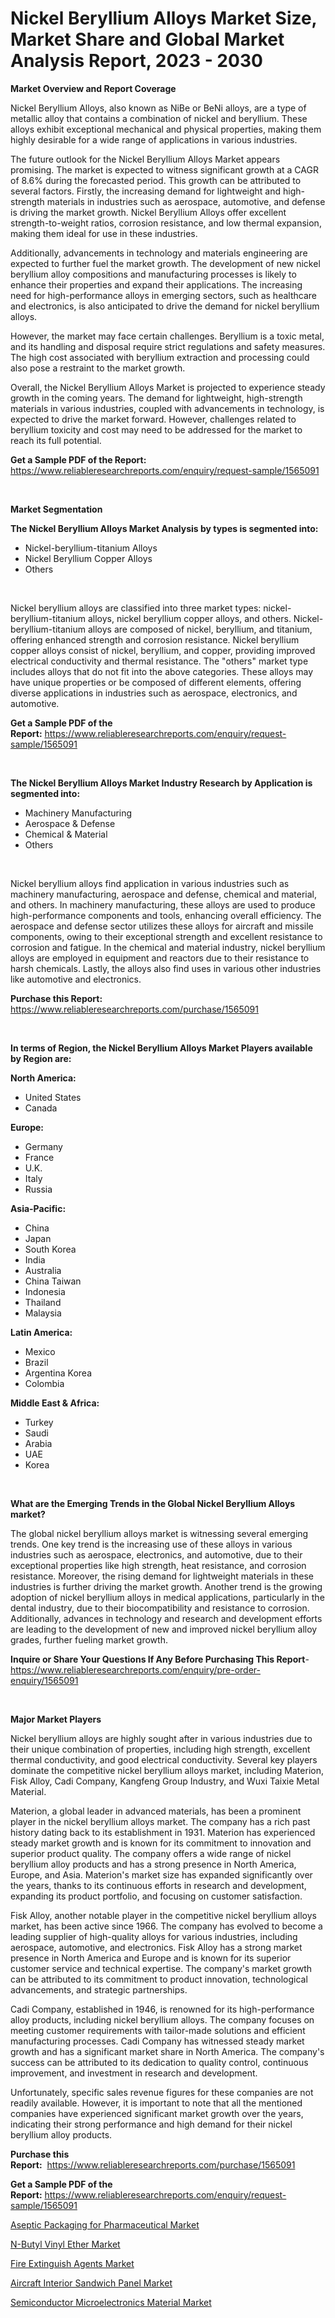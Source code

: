 <p><h1>Nickel Beryllium Alloys Market Size, Market Share and Global Market Analysis Report, 2023 - 2030</h1></p><p><strong>Market Overview and Report Coverage</strong></p>
<p><p>Nickel Beryllium Alloys, also known as NiBe or BeNi alloys, are a type of metallic alloy that contains a combination of nickel and beryllium. These alloys exhibit exceptional mechanical and physical properties, making them highly desirable for a wide range of applications in various industries.</p><p>The future outlook for the Nickel Beryllium Alloys Market appears promising. The market is expected to witness significant growth at a CAGR of 8.6% during the forecasted period. This growth can be attributed to several factors. Firstly, the increasing demand for lightweight and high-strength materials in industries such as aerospace, automotive, and defense is driving the market growth. Nickel Beryllium Alloys offer excellent strength-to-weight ratios, corrosion resistance, and low thermal expansion, making them ideal for use in these industries.</p><p>Additionally, advancements in technology and materials engineering are expected to further fuel the market growth. The development of new nickel beryllium alloy compositions and manufacturing processes is likely to enhance their properties and expand their applications. The increasing need for high-performance alloys in emerging sectors, such as healthcare and electronics, is also anticipated to drive the demand for nickel beryllium alloys.</p><p>However, the market may face certain challenges. Beryllium is a toxic metal, and its handling and disposal require strict regulations and safety measures. The high cost associated with beryllium extraction and processing could also pose a restraint to the market growth.</p><p>Overall, the Nickel Beryllium Alloys Market is projected to experience steady growth in the coming years. The demand for lightweight, high-strength materials in various industries, coupled with advancements in technology, is expected to drive the market forward. However, challenges related to beryllium toxicity and cost may need to be addressed for the market to reach its full potential.</p></p>
<p><strong>Get a Sample PDF of the Report:</strong> <a href="https://www.reliableresearchreports.com/enquiry/request-sample/1565091">https://www.reliableresearchreports.com/enquiry/request-sample/1565091</a></p>
<p>&nbsp;</p>
<p><strong>Market Segmentation</strong></p>
<p><strong>The Nickel Beryllium Alloys Market Analysis by types is segmented into:</strong></p>
<p><ul><li>Nickel-beryllium-titanium Alloys</li><li>Nickel Beryllium Copper Alloys</li><li>Others</li></ul></p>
<p>&nbsp;</p>
<p><p>Nickel beryllium alloys are classified into three market types: nickel-beryllium-titanium alloys, nickel beryllium copper alloys, and others. Nickel-beryllium-titanium alloys are composed of nickel, beryllium, and titanium, offering enhanced strength and corrosion resistance. Nickel beryllium copper alloys consist of nickel, beryllium, and copper, providing improved electrical conductivity and thermal resistance. The "others" market type includes alloys that do not fit into the above categories. These alloys may have unique properties or be composed of different elements, offering diverse applications in industries such as aerospace, electronics, and automotive.</p></p>
<p><strong>Get a Sample PDF of the Report:</strong>&nbsp;<a href="https://www.reliableresearchreports.com/enquiry/request-sample/1565091">https://www.reliableresearchreports.com/enquiry/request-sample/1565091</a></p>
<p>&nbsp;</p>
<p><strong>The Nickel Beryllium Alloys Market Industry Research by Application is segmented into:</strong></p>
<p><ul><li>Machinery Manufacturing</li><li>Aerospace & Defense</li><li>Chemical & Material</li><li>Others</li></ul></p>
<p>&nbsp;</p>
<p><p>Nickel beryllium alloys find application in various industries such as machinery manufacturing, aerospace and defense, chemical and material, and others. In machinery manufacturing, these alloys are used to produce high-performance components and tools, enhancing overall efficiency. The aerospace and defense sector utilizes these alloys for aircraft and missile components, owing to their exceptional strength and excellent resistance to corrosion and fatigue. In the chemical and material industry, nickel beryllium alloys are employed in equipment and reactors due to their resistance to harsh chemicals. Lastly, the alloys also find uses in various other industries like automotive and electronics.</p></p>
<p><strong>Purchase this Report:</strong>&nbsp; <a href="https://www.reliableresearchreports.com/purchase/1565091">https://www.reliableresearchreports.com/purchase/1565091</a></p>
<p>&nbsp;</p>
<p><strong>In terms of Region, the Nickel Beryllium Alloys Market Players available by Region are:</strong></p>
<p>
    <p> <strong> North America: </strong>
        <ul>
            <li>United States</li>
            <li>Canada</li>
        </ul>
        </p> 
    <p> <strong> Europe: </strong>
        <ul>
            <li>Germany</li>
            <li>France</li>
            <li>U.K.</li>
            <li>Italy</li>
            <li>Russia</li>
        </ul>
        </p> 
    <p> <strong> Asia-Pacific: </strong>
        <ul>
            <li>China</li>
            <li>Japan</li>
            <li>South Korea</li>
            <li>India</li>
            <li>Australia</li>
            <li>China Taiwan</li>
            <li>Indonesia</li>
            <li>Thailand</li>
            <li>Malaysia</li>
        </ul>
        </p> 
    <p> <strong> Latin America: </strong>
        <ul>
            <li>Mexico</li>
            <li>Brazil</li>
            <li>Argentina Korea</li>
            <li>Colombia</li>
        </ul>
        </p> 
    <p> <strong> Middle East & Africa: </strong>
        <ul>
            <li>Turkey</li>
            <li>Saudi</li>
            <li>Arabia</li>
            <li>UAE</li>
            <li>Korea</li>
        </ul>
    </p>
    </p>
<p>&nbsp;</p>
<p><strong>What are the Emerging Trends in the Global Nickel Beryllium Alloys market?</strong></p>
<p><p>The global nickel beryllium alloys market is witnessing several emerging trends. One key trend is the increasing use of these alloys in various industries such as aerospace, electronics, and automotive, due to their exceptional properties like high strength, heat resistance, and corrosion resistance. Moreover, the rising demand for lightweight materials in these industries is further driving the market growth. Another trend is the growing adoption of nickel beryllium alloys in medical applications, particularly in the dental industry, due to their biocompatibility and resistance to corrosion. Additionally, advances in technology and research and development efforts are leading to the development of new and improved nickel beryllium alloy grades, further fueling market growth.</p></p>
<p><strong>Inquire or Share Your Questions If Any Before Purchasing This Report</strong>- <a href="https://www.reliableresearchreports.com/enquiry/pre-order-enquiry/1565091">https://www.reliableresearchreports.com/enquiry/pre-order-enquiry/1565091</a></p>
<p>&nbsp;</p>
<p><strong>Major Market Players</strong></p>
<p><p>Nickel beryllium alloys are highly sought after in various industries due to their unique combination of properties, including high strength, excellent thermal conductivity, and good electrical conductivity. Several key players dominate the competitive nickel beryllium alloys market, including Materion, Fisk Alloy, Cadi Company, Kangfeng Group Industry, and Wuxi Taixie Metal Material.</p><p>Materion, a global leader in advanced materials, has been a prominent player in the nickel beryllium alloys market. The company has a rich past history dating back to its establishment in 1931. Materion has experienced steady market growth and is known for its commitment to innovation and superior product quality. The company offers a wide range of nickel beryllium alloy products and has a strong presence in North America, Europe, and Asia. Materion's market size has expanded significantly over the years, thanks to its continuous efforts in research and development, expanding its product portfolio, and focusing on customer satisfaction.</p><p>Fisk Alloy, another notable player in the competitive nickel beryllium alloys market, has been active since 1966. The company has evolved to become a leading supplier of high-quality alloys for various industries, including aerospace, automotive, and electronics. Fisk Alloy has a strong market presence in North America and Europe and is known for its superior customer service and technical expertise. The company's market growth can be attributed to its commitment to product innovation, technological advancements, and strategic partnerships.</p><p>Cadi Company, established in 1946, is renowned for its high-performance alloy products, including nickel beryllium alloys. The company focuses on meeting customer requirements with tailor-made solutions and efficient manufacturing processes. Cadi Company has witnessed steady market growth and has a significant market share in North America. The company's success can be attributed to its dedication to quality control, continuous improvement, and investment in research and development.</p><p>Unfortunately, specific sales revenue figures for these companies are not readily available. However, it is important to note that all the mentioned companies have experienced significant market growth over the years, indicating their strong performance and high demand for their nickel beryllium alloy products.</p></p>
<p><strong>Purchase this Report:</strong>&nbsp;&nbsp;<a href="https://www.reliableresearchreports.com/purchase/1565091">https://www.reliableresearchreports.com/purchase/1565091</a></p>
<p></p>
<p><strong>Get a Sample PDF of the Report:</strong>&nbsp;<a href="https://www.reliableresearchreports.com/enquiry/request-sample/1565091">https://www.reliableresearchreports.com/enquiry/request-sample/1565091</a></p>
<p><p><a href="https://github.com/ruslanpoljakovrd177/Market-Research-Report-List-1/blob/main/aseptic-packaging-for-pharmaceutical-market.md">Aseptic Packaging for Pharmaceutical Market</a></p><p><a href="https://github.com/luckyshygirl/Market-Research-Report-List-2/blob/main/n-butyl-vinyl-ether-market.md">N-Butyl Vinyl Ether Market</a></p><p><a href="https://github.com/gulaimolin/Market-Research-Report-List-1/blob/main/fire-extinguish-agents-market.md">Fire Extinguish Agents Market</a></p><p><a href="https://github.com/vimar16th/Market-Research-Report-List-2/blob/main/aircraft-interior-sandwich-panel-market.md">Aircraft Interior Sandwich Panel Market</a></p><p><a href="https://github.com/gdfhhhj/Market-Research-Report-List-2/blob/main/semiconductor-microelectronics-material-market.md">Semiconductor Microelectronics Material Market</a></p></p>